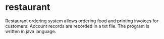 # restaurant
Restaurant ordering system allows ordering food and printing invoices for customers.  Account records are recorded in a txt file. The program is written in java language.
